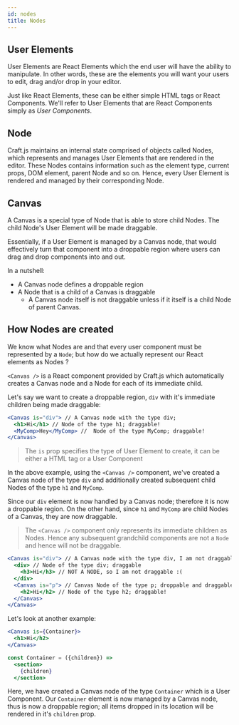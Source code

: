 ```yaml
---
id: nodes
title: Nodes
---
```


## User Elements
User Elements are React Elements which the end user will have the ability to manipulate. In other words, these are the elements you will want your users to edit, drag and/or drop in your editor.  

Just like React Elements, these can be either simple HTML tags or React Components. We'll refer to User Elements that are React Components simply as *User Components*.


## Node
Craft.js maintains an internal state comprised of objects called Nodes, which represents and manages User Elements that are rendered in the editor. These Nodes contains information such as the element type, current props, DOM element, parent Node and so on. Hence, every User Element is rendered and managed by their corresponding Node.

## Canvas
A Canvas is a special type of Node that is able to store child Nodes. The child Node's User Element will be made draggable.

Essentially, if a User Element is managed by a Canvas node, that would effectively turn that component into a droppable region where users can drag and drop components into and out.


In a nutshell:
- A Canvas node defines a droppable region
- A Node that is a child of a Canvas is draggable
  - A Canvas node itself is not draggable unless if it itself is a child Node of parent Canvas. 


## How Nodes are created
We know what Nodes are and that every user component must be represented by a `Node`; but how do we actually represent our React elements as Nodes ? 

`<Canvas />` is a React component provided by Craft.js which automatically creates a Canvas node and a Node for each of its immediate child. 

Let's say we want to create a droppable region, `div` with it's immediate children being made draggable:
```jsx
<Canvas is="div"> // A Canvas node with the type div;
  <h1>Hi</h1> // Node of the type h1; draggable! 
  <MyComp>Hey</MyComp> //  Node of the type MyComp; draggable! 
</Canvas>
```
> The `is` prop specifies the type of User Element to create, it can be either a HTML tag or a User Component

In the above example, using the `<Canvas />` component, we've created a Canvas node of the type `div` and additionally created subsequent child Nodes of the type `h1` and `MyComp`. 

Since our `div` element is now handled by a Canvas node; therefore it is now a droppable region. On the other hand, since `h1` and `MyComp` are child Nodes of a Canvas, they are now draggable. 

> The `<Canvas />` component only represents its immediate children as Nodes. Hence any subsequent grandchild components are not a `Node` and hence will not be draggable.

```jsx
<Canvas is="div"> // A Canvas node with the type div, I am not draggable btw.
  <div> // Node of the type div; draggable
    <h3>Hi</h3> // NOT A NODE, so I am not draggable :(
  </div>
  <Canvas is="p"> // Canvas Node of the type p; droppable and draggable!
    <h2>Hi</h2> // Node of the type h2; draggable! 
  </Canvas>
</Canvas>
```

Let's look at another example:
```jsx {2,7}
<Canvas is={Container}>
  <h1>Hi</h2>
</Canvas>

const Container = ({children}) => 
  <section>
    {children}
  </section>
```
Here, we have created a Canvas node of the type `Container` which is a User Component. Our `Container` element is now managed by a Canvas node, thus is now a droppable region; all items dropped in its location will be rendered in it's `children` prop.
